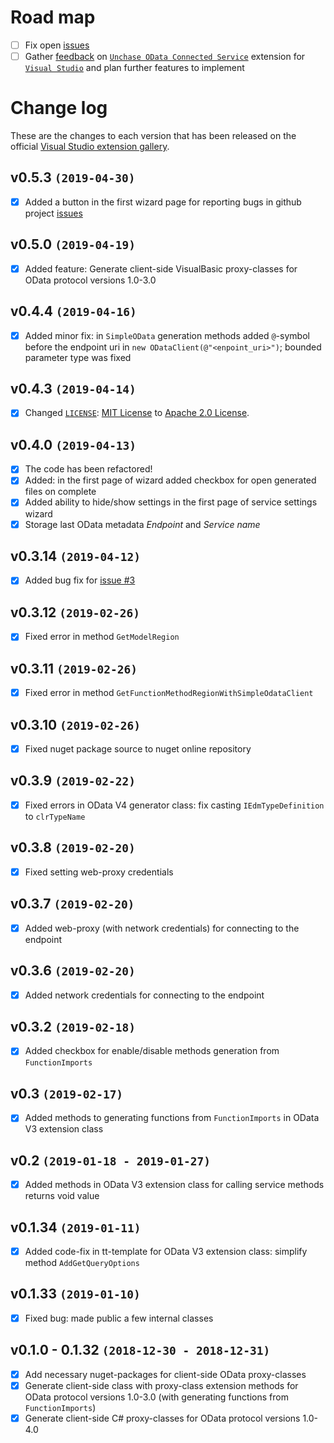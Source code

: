 # Road map

- [ ] Fix open [issues](https://github.com/unchase/Unchase.OData.Connectedservice/issues/)
- [ ] Gather [feedback](https://github.com/unchase/Unchase.OData.Connectedservice/issues/new) on [`Unchase OData Connected Service`](https://marketplace.visualstudio.com/items?itemName=unchase.UnchaseODataConnectedService) extension for [`Visual Studio`](https://visualstudio.microsoft.com/vs/) and plan further features to implement

# Change log

These are the changes to each version that has been released on the official [Visual Studio extension gallery](https://marketplace.visualstudio.com/items?itemName=unchase.UnchaseODataConnectedService).

## v0.5.3 `(2019-04-30)`

- [x] Added a button in the first wizard page for reporting bugs in github project [issues](https://github.com/unchase/Unchase.OData.Connectedservice/issues)

## v0.5.0 `(2019-04-19)`

- [x] Added feature: Generate client-side VisualBasic proxy-classes for OData protocol versions 1.0-3.0

## v0.4.4 `(2019-04-16)`

- [x] Added minor fix: in `SimpleOData` generation methods added `@`-symbol before the endpoint uri in `new ODataClient(@"<enpoint_uri>")`; bounded parameter type was fixed

## v0.4.3 `(2019-04-14)`

- [x] Changed [`LICENSE`](LICENSE.md): [MIT License](https://mit-license.org) to [Apache 2.0 License](http://www.apache.org/licenses/LICENSE-2.0).

## v0.4.0 `(2019-04-13)`

- [x] The code has been refactored!
- [x] Added: in the first page of wizard added checkbox for open generated files on complete
- [x] Added ability to hide/show settings in the first page of service settings wizard
- [x] Storage last OData metadata *Endpoint* and *Service name* 

## v0.3.14 `(2019-04-12)`

- [x] Added bug fix for [issue #3](https://github.com/unchase/Unchase.Odata.Connectedservice/issues/3)

## v0.3.12 `(2019-02-26)`

- [x] Fixed error in method `GetModelRegion`

## v0.3.11 `(2019-02-26)`

- [x] Fixed error in method `GetFunctionMethodRegionWithSimpleOdataClient`

## v0.3.10 `(2019-02-26)`

- [x] Fixed nuget package source to nuget online repository

## v0.3.9 `(2019-02-22)`

- [x] Fixed errors in  OData V4 generator class: fix casting `IEdmTypeDefinition` to `clrTypeName`

## v0.3.8 `(2019-02-20)`

- [x] Fixed setting web-proxy credentials

## v0.3.7 `(2019-02-20)`

- [x] Added web-proxy (with network credentials) for connecting to the endpoint

## v0.3.6 `(2019-02-20)`

- [x] Added network credentials for connecting to the endpoint

## v0.3.2 `(2019-02-18)`

- [x] Added checkbox for enable/disable methods generation from `FunctionImports`

## v0.3 `(2019-02-17)`

- [x] Added methods to generating functions from `FunctionImports` in OData V3 extension class

## v0.2 `(2019-01-18 - 2019-01-27)`

- [x] Added methods in OData V3 extension class for calling service methods returns void value

## v0.1.34 `(2019-01-11)`

- [x] Added code-fix in tt-template for OData V3 extension class: simplify method `AddGetQueryOptions`

## v0.1.33 `(2019-01-10)`

- [x] Fixed bug: made public a few internal classes

## v0.1.0 - 0.1.32 `(2018-12-30 - 2018-12-31)`

- [x] Add necessary nuget-packages for client-side OData proxy-classes
- [x] Generate client-side class with proxy-class extension methods for OData protocol versions 1.0-3.0 (with generating functions from `FunctionImports`)
- [x] Generate client-side C# proxy-classes for OData protocol versions 1.0-4.0